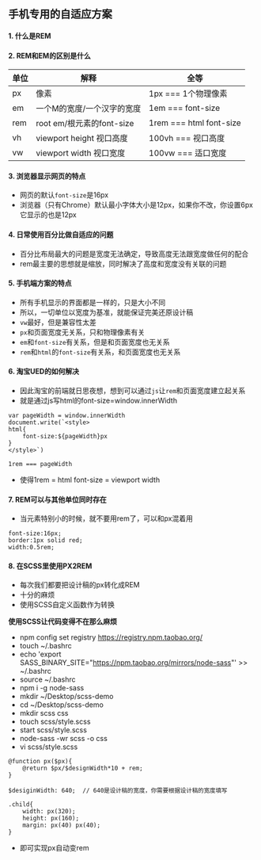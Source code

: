 ## 手机专用的自适应方案
#### 1. 什么是REM
#### 2. REM和EM的区别是什么

单位 | 解释 | 全等
--- | --- | ---
px | 像素 | 1px === 1个物理像素
em  | 一个M的宽度/一个汉字的宽度 |  1em === font-size
rem | root em/根元素的font-size | 1rem === html font-size
vh | viewport height 视口高度  | 100vh === 视口高度
vw | viewport width 视口宽度 | 100vw === 适口宽度

#### 3. 浏览器显示网页的特点
- 网页的默认`font-size`是16px
- 浏览器（只有Chrome）默认最小字体大小是12px，如果你不改，你设置6px它显示的也是12px

#### 4. 日常使用百分比做自适应的问题
- 百分比布局最大的问题是宽度无法确定，导致高度无法跟宽度做任何的配合
- rem最主要的思想就是缩放，同时解决了高度和宽度没有关联的问题

#### 5. 手机端方案的特点
- 所有手机显示的界面都是一样的，只是大小不同
- 所以，一切单位以宽度为基准，就能保证完美还原设计稿
- `vw`最好，但是兼容性太差
- `px`和页面宽度无关系，只和物理像素有关
- `em`和`font-size`有关系，但是和页面宽度也无关系
- `rem`和`html`的`font-size`有关系，和页面宽度也无关系

#### 6. 淘宝UED的如何解决
- 因此淘宝的前端就日思夜想，想到可以通过`js`让`rem`和页面宽度建立起关系
- 就是通过js写html的font-size=window.innerWidth
```
var pageWidth = window.innerWidth
document.write(`<style>
html{
    font-size:${pageWidth}px
}
</style>`)

1rem === pageWidth
```
- 使得1rem = html font-size = viewport width

#### 7. REM可以与其他单位同时存在
- 当元素特别小的时候，就不要用rem了，可以和px混着用
```
font-size:16px;
border:1px solid red;
width:0.5rem;
```

#### 8. 在SCSS里使用PX2REM
- 每次我们都要把设计稿的px转化成REM
- 十分的麻烦
- 使用SCSS自定义函数作为转换

**使用SCSS让代码变得不在那么麻烦**
- npm config set registry https://registry.npm.taobao.org/
- touch ~/.bashrc
- echo 'export SASS_BINARY_SITE="https://npm.taobao.org/mirrors/node-sass"' >> ~/.bashrc
- source ~/.bashrc
- npm i -g node-sass
- mkdir ~/Desktop/scss-demo
- cd ~/Desktop/scss-demo
- mkdir scss css
- touch scss/style.scss
- start scss/style.scss
- node-sass -wr scss -o css
- vi scss/style.scss
```
@function px($px){
    @return $px/$designWidth*10 + rem;
}

$desiginWidth: 640;  // 640是设计稿的宽度，你需要根据设计稿的宽度填写

.child{
    width: px(320);
    height: px(160);
    margin: px(40) px(40);
}
```
- 即可实现px自动变rem
